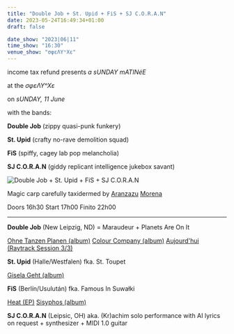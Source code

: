 ```yaml
---
title: "Double Job + St. Upid + FiS + SJ C.O.R.A.N"
date: 2023-05-24T16:49:34+01:00
draft: false

date_show: "2023|06|11"
time_show: "16:30"
venue_show: "σφεΛΥⁿΧε"
---
```


income tax refund presents
*a sUNDAY mATINéE*

at the 
*σφεΛΥⁿΧε*

on
*sUNDAY, 11 June*

with the bands:

**Double Job** (zippy quasi-punk funkery)

**St. Upid** (crafty no-rave demolition squad)

**FiS** (spiffy, cagey lab pop melancholia)

**SJ C.O.R.A.N** (giddy replicant intelligence jukebox savant)

![Double Job + St. Upid + FiS + SJ C.O.R.A.N](../../posters/2023-06-11.jpg)

Magic carp carefully taxidermed by [Aranzazu](https://aranzazumoena.com/) [Morena](https://www.instagram.com/aranzazumoena)

Doors 16h30
Start 17h00
Finito 22h00

----

**Double Job** (New Leipzig, ND)
= Maraudeur + Planets Are On It 

[Ohne Tanzen Planen (album)](https://mangelrecords.bandcamp.com/album/ohne-tanzen-planen)
[Colour Company (album)](https://ubac.bandcamp.com/album/colour-company)
[Aujourd'hui (Raytrack Session 3/3)](https://www.youtube.com/watch?v=M599KspsdmY&pp=ygUMImRvdWJsZSBqb2Ii)


**St. Upid** (Halle/Westfalen)
fka. St. Toupet

[Gisela Geht (album)](https://ubac.bandcamp.com/album/gisela-geht)


**FiS** (Berlín/Usulután)
fka. Famous In Suwałki

[Heat (EP)](https://fisfisfisfis.bandcamp.com/album/heat)
[Sisyphos (album)](https://cassettendienst.bandcamp.com/album/sisyphos)


**SJ C.O.R.A.N** (Leipsic, OH)
aka. (Kr)achim solo performance with AI lyrics on request + synthesizer + MIDI 1.0 guitar